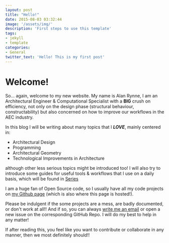 ```yaml
---
layout: post
title: "Hello!"
date: 2015-08-03 03:32:44
image: '/assets/img/'
description: 'First steps to use this template'
tags:
- jekyll 
- template 
categories:
- General
twitter_text: 'Hello! This is my first post'
---
```


# Welcome!

So... again, welcome to my new website. My name is Alan Rynne, I am an Architectural Engineer & Computational Specialist with a **BIG** crush on efficiency, not only on the design phase (structural behaviour, constructability) but also concerned on how to improve our workflows in the AEC industry.

In this blog I will be writing about many topics that I ***LOVE***, mainly centered in:

* Architectural Design
* Programming
* Architectural Geometry
* Technological Improvements in Architecture

although other less serious topics might be introduced too! I will also try to introduce some guides for useful tools & workflows that I use on a daily basis, which will be found in [Series](/series)

I am a huge fan of Open Source code, so I usually have all my code projects on [my Github page](https://github.com/AlanRynne) (which is also where this page is hosted!). 

Please be indulgent if the some projects are a mess, are badly documented, or don't work at all!! And if so, you can always [write me an email](mailto:alan@rynne.es) or open a new issue on the corresponding GitHub Repo. I will do my best to help in any matter!

If after reading this, you feel like you want to contribute or collaborate in any manner, then we most definitely should!!